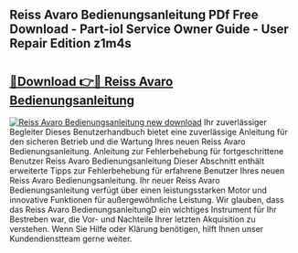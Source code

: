 ## Reiss Avaro Bedienungsanleitung PDf Free Download - Part-ioI Service Owner Guide - User Repair Edition z1m4s

# <h2><a href="http://df08pm5.blite.top/?on=Reiss+Avaro+Bedienungsanleitung">🔗Download 👉🔴 Reiss Avaro Bedienungsanleitung</a></h2>

[![Reiss Avaro Bedienungsanleitung new download](https://i.imgur.com/lujVjoI.png)](http://df08pm5.blite.top/?on=Reiss+Avaro+Bedienungsanleitung)
Ihr zuverlässiger Begleiter Dieses Benutzerhandbuch bietet eine zuverlässige Anleitung für den sicheren Betrieb und die Wartung Ihres neuen Reiss Avaro Bedienungsanleitung. Anleitung zur Fehlerbehebung für fortgeschrittene Benutzer Reiss Avaro Bedienungsanleitung Dieser Abschnitt enthält erweiterte Tipps zur Fehlerbehebung für erfahrene Benutzer Ihres neuen Reiss Avaro Bedienungsanleitung. Ihr neuer Reiss Avaro Bedienungsanleitung verfügt über einen leistungsstarken Motor und innovative Funktionen für außergewöhnliche Leistung. Wir glauben, dass das Reiss Avaro BedienungsanleitungD ein wichtiges Instrument für Ihr Bestreben war, die Vor- und Nachteile Ihrer letzten Akquisition zu verstehen. Wenn Sie Hilfe oder Klärung benötigen, hilft Ihnen unser Kundendienstteam gerne weiter.
